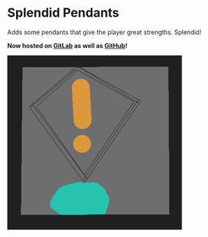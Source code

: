 # Splendid Pendants
Adds some pendants that give the player great strengths. Splendid!

**Now hosted on [GitLab](https://gitlab.com/dunkmania101/SplendidPendants) as well as [GitHub](https://github.com/Dunkmania101/SplendidPendants)!**

![Logo](SplendidPendants.png)
